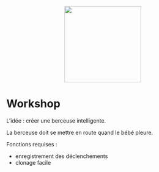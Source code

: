 <p align="center">
<img src="http://blog.xebia.fr/wp-content/uploads/2015/03/rass.png" width="200"/>
</p>

# Workshop

L'idée : créer une berceuse intelligente.

La berceuse doit se mettre en route quand le bébé pleure.

Fonctions requises :
- enregistrement des déclenchements
- clonage facile
